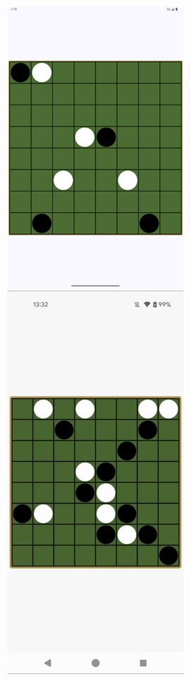<img src="images/sample.png" alt="Sample Image" width="400" height="640">

<img src="videos/20250218-133333.gif" alt="Sample Video" width="400" height="867">
